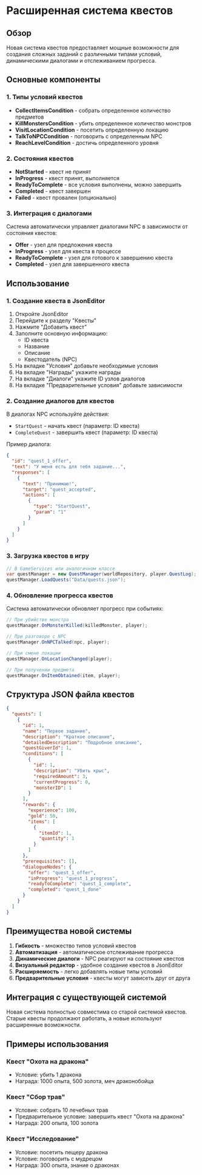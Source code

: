 # Расширенная система квестов

## Обзор

Новая система квестов предоставляет мощные возможности для создания сложных заданий с различными типами условий, динамическими диалогами и отслеживанием прогресса.

## Основные компоненты

### 1. Типы условий квестов

- **CollectItemsCondition** - собрать определенное количество предметов
- **KillMonstersCondition** - убить определенное количество монстров
- **VisitLocationCondition** - посетить определенную локацию
- **TalkToNPCCondition** - поговорить с определенным NPC
- **ReachLevelCondition** - достичь определенного уровня

### 2. Состояния квестов

- **NotStarted** - квест не принят
- **InProgress** - квест принят, выполняется
- **ReadyToComplete** - все условия выполнены, можно завершить
- **Completed** - квест завершен
- **Failed** - квест провален (опционально)

### 3. Интеграция с диалогами

Система автоматически управляет диалогами NPC в зависимости от состояния квестов:

- **Offer** - узел для предложения квеста
- **InProgress** - узел для квеста в процессе
- **ReadyToComplete** - узел для готового к завершению квеста
- **Completed** - узел для завершенного квеста

## Использование

### 1. Создание квеста в JsonEditor

1. Откройте JsonEditor
2. Перейдите к разделу "Квесты"
3. Нажмите "Добавить квест"
4. Заполните основную информацию:
   - ID квеста
   - Название
   - Описание
   - Квестодатель (NPC)
5. На вкладке "Условия" добавьте необходимые условия
6. На вкладке "Награды" укажите награды
7. На вкладке "Диалоги" укажите ID узлов диалогов
8. На вкладке "Предварительные условия" добавьте зависимости

### 2. Создание диалогов для квестов

В диалогах NPC используйте действия:
- `StartQuest` - начать квест (параметр: ID квеста)
- `CompleteQuest` - завершить квест (параметр: ID квеста)

Пример диалога:
```json
{
  "id": "quest_1_offer",
  "text": "У меня есть для тебя задание...",
  "responses": [
    {
      "text": "Принимаю!",
      "target": "quest_accepted",
      "actions": [
        {
          "type": "StartQuest",
          "param": "1"
        }
      ]
    }
  ]
}
```

### 3. Загрузка квестов в игру

```csharp
// В GameServices или аналогичном классе
var questManager = new QuestManager(worldRepository, player.QuestLog);
questManager.LoadQuests("Data/quests.json");
```

### 4. Обновление прогресса квестов

Система автоматически обновляет прогресс при событиях:

```csharp
// При убийстве монстра
questManager.OnMonsterKilled(killedMonster, player);

// При разговоре с NPC
questManager.OnNPCTalked(npc, player);

// При смене локации
questManager.OnLocationChanged(player);

// При получении предмета
questManager.OnItemObtained(item, player);
```

## Структура JSON файла квестов

```json
{
  "quests": [
    {
      "id": 1,
      "name": "Первое задание",
      "description": "Краткое описание",
      "detailedDescription": "Подробное описание",
      "questGiverId": 1,
      "conditions": [
        {
          "id": 1,
          "description": "Убить крыс",
          "requiredAmount": 3,
          "currentProgress": 0,
          "monsterID": 1
        }
      ],
      "rewards": {
        "experience": 100,
        "gold": 50,
        "items": [
          {
            "itemId": 1,
            "quantity": 1
          }
        ]
      },
      "prerequisites": [],
      "dialogueNodes": {
        "offer": "quest_1_offer",
        "inProgress": "quest_1_progress",
        "readyToComplete": "quest_1_complete",
        "completed": "quest_1_done"
      }
    }
  ]
}
```

## Преимущества новой системы

1. **Гибкость** - множество типов условий квестов
2. **Автоматизация** - автоматическое отслеживание прогресса
3. **Динамические диалоги** - NPC реагируют на состояние квестов
4. **Визуальный редактор** - удобное создание квестов в JsonEditor
5. **Расширяемость** - легко добавлять новые типы условий
6. **Предварительные условия** - квесты могут зависеть друг от друга

## Интеграция с существующей системой

Новая система полностью совместима со старой системой квестов. Старые квесты продолжают работать, а новые используют расширенные возможности.

## Примеры использования

### Квест "Охота на дракона"
- Условие: убить 1 дракона
- Награда: 1000 опыта, 500 золота, меч драконобойца

### Квест "Сбор трав"
- Условие: собрать 10 лечебных трав
- Предварительное условие: завершить квест "Охота на дракона"
- Награда: 200 опыта, 100 золота

### Квест "Исследование"
- Условие: посетить пещеру дракона
- Условие: поговорить с мудрецом
- Награда: 300 опыта, знание о драконах
